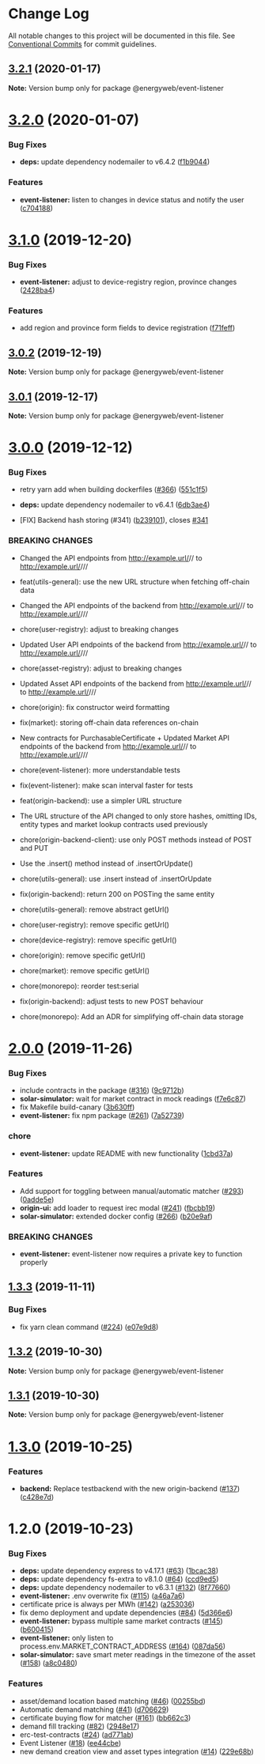 # Change Log

All notable changes to this project will be documented in this file.
See [Conventional Commits](https://conventionalcommits.org) for commit guidelines.

## [3.2.1](https://github.com/energywebfoundation/origin/compare/@energyweb/event-listener@3.2.0...@energyweb/event-listener@3.2.1) (2020-01-17)

**Note:** Version bump only for package @energyweb/event-listener





# [3.2.0](https://github.com/energywebfoundation/origin/compare/@energyweb/event-listener@3.1.0...@energyweb/event-listener@3.2.0) (2020-01-07)


### Bug Fixes

* **deps:** update dependency nodemailer to v6.4.2 ([f1b9044](https://github.com/energywebfoundation/origin/commit/f1b90448726de8b2001bd7e363ab37a85b91cd23))


### Features

* **event-listener:** listen to changes in device status and notify the user ([c704188](https://github.com/energywebfoundation/origin/commit/c704188c710f27bbc101c981465866740f346894))





# [3.1.0](https://github.com/energywebfoundation/origin/compare/@energyweb/event-listener@3.0.2...@energyweb/event-listener@3.1.0) (2019-12-20)


### Bug Fixes

* **event-listener:** adjust to device-registry region, province changes ([2428ba4](https://github.com/energywebfoundation/origin/commit/2428ba4cab33732cef25b80620b598a4f2cc09d2))


### Features

* add region and province form fields to device registration ([f71feff](https://github.com/energywebfoundation/origin/commit/f71feff224a087459d4d36f938feae82c8f7ff48))





## [3.0.2](https://github.com/energywebfoundation/origin/compare/@energyweb/event-listener@3.0.1...@energyweb/event-listener@3.0.2) (2019-12-19)

**Note:** Version bump only for package @energyweb/event-listener





## [3.0.1](https://github.com/energywebfoundation/origin/compare/@energyweb/event-listener@3.0.0...@energyweb/event-listener@3.0.1) (2019-12-17)

**Note:** Version bump only for package @energyweb/event-listener





# [3.0.0](https://github.com/energywebfoundation/origin/compare/@energyweb/event-listener@2.0.0...@energyweb/event-listener@3.0.0) (2019-12-12)


### Bug Fixes

* retry yarn add when building dockerfiles ([#366](https://github.com/energywebfoundation/origin/issues/366)) ([551c1f5](https://github.com/energywebfoundation/origin/commit/551c1f526c4f04c79cf2d5e363feb7340d01e6f0))
* **deps:** update dependency nodemailer to v6.4.1 ([6db3ae4](https://github.com/energywebfoundation/origin/commit/6db3ae45f76605b19525a95a7f2dae9c6de6e646))


* [FIX] Backend hash storing (#341) ([b239101](https://github.com/energywebfoundation/origin/commit/b239101f51cffd7e37c9ea51654a75804cf502ed)), closes [#341](https://github.com/energywebfoundation/origin/issues/341)


### BREAKING CHANGES

* Changed the API endpoints from http://example.url/<marketLogicAddress>/<entity>/<id> to http://example.url/<marketLogicAddress>/<entity>/<id>/<offChainDataHash>

* feat(utils-general): use the new URL structure when fetching off-chain data
* Changed the API endpoints of the backend from http://example.url/<marketLogicAddress>/<entity>/<id> to http://example.url/<marketLogicAddress>/<entity>/<id>/<offChainDataHash>

* chore(user-registry): adjust to breaking changes
* Updated User API endpoints of the backend from http://example.url/<marketLogicAddress>/<entity>/<id> to http://example.url/<marketLogicAddress>/<entity>/<id>/<offChainDataHash>

* chore(asset-registry): adjust to breaking changes
* Updated Asset API endpoints of the backend from http://example.url/<marketLogicAddress>/<entity>/<id> to http://example.url/<marketLogicAddress>/<entity>/<id>/<offChainDataHash>

* chore(origin): fix constructor weird formatting

* fix(market): storing off-chain data references on-chain
* New contracts for PurchasableCertificate + Updated Market API endpoints of the backend from http://example.url/<marketLogicAddress>/<entity>/<id> to http://example.url/<marketLogicAddress>/<entity>/<id>/<offChainDataHash>

* chore(event-listener): more understandable tests

* fix(event-listener): make scan interval faster for tests

* feat(origin-backend): use a simpler URL structure
* The URL structure of the API changed to only store hashes, omitting IDs, entity types and market lookup contracts used previously

* chore(origin-backend-client): use only POST methods instead of POST and PUT
* Use the .insert() method instead of .insertOrUpdate()

* chore(utils-general): use .insert instead of .insertOrUpdate

* fix(origin-backend): return 200 on POSTing the same entity

* chore(utils-general): remove abstract getUrl()

* chore(user-registry): remove specific getUrl()

* chore(device-registry): remove specific getUrl()

* chore(origin): remove specific getUrl()

* chore(market): remove specific getUrl()

* chore(monorepo): reorder test:serial

* fix(origin-backend): adjust tests to new POST behaviour

* chore(monorepo): Add an ADR for simplifying off-chain data storage





# [2.0.0](https://github.com/energywebfoundation/origin/compare/@energyweb/event-listener@1.3.3...@energyweb/event-listener@2.0.0) (2019-11-26)


### Bug Fixes

* include contracts in the package ([#316](https://github.com/energywebfoundation/origin/issues/316)) ([9c9712b](https://github.com/energywebfoundation/origin/commit/9c9712ba3b2b4b82adb2c94a9fea1e72d0b076ec))
* **solar-simulator:** wait for market contract in mock readings ([f7e6c87](https://github.com/energywebfoundation/origin/commit/f7e6c87e10c8d62c7e5799fde629005e6eac87f3))
* fix Makefile build-canary ([3b630ff](https://github.com/energywebfoundation/origin/commit/3b630ffe4d08bb186792bb5bd0c5f2419677523d))
* **event-listener:** fix npm package ([#261](https://github.com/energywebfoundation/origin/issues/261)) ([7a52739](https://github.com/energywebfoundation/origin/commit/7a5273945d243937af379129738a25c29afb5fdc))


### chore

* **event-listener:** update README with new functionality ([1cbd37a](https://github.com/energywebfoundation/origin/commit/1cbd37ae5534a2a7054234af6e1b58e938a30542))


### Features

* Add support for toggling between manual/automatic matcher ([#293](https://github.com/energywebfoundation/origin/issues/293)) ([0adde5e](https://github.com/energywebfoundation/origin/commit/0adde5e256bf4d41c6991764bb366648adfe78ca))
* **origin-ui:** add loader to request irec modal ([#241](https://github.com/energywebfoundation/origin/issues/241)) ([fbcbb19](https://github.com/energywebfoundation/origin/commit/fbcbb19c1808db3026b777fe9fe4808cdaf38732))
* **solar-simulator:** extended docker config ([#266](https://github.com/energywebfoundation/origin/issues/266)) ([b20e9af](https://github.com/energywebfoundation/origin/commit/b20e9af0ff4b43e46964dda1b71fd744d26891e5))


### BREAKING CHANGES

* **event-listener:** event-listener now requires a private key to function properly





## [1.3.3](https://github.com/energywebfoundation/origin/compare/@energyweb/event-listener@1.3.2...@energyweb/event-listener@1.3.3) (2019-11-11)


### Bug Fixes

* fix yarn clean command ([#224](https://github.com/energywebfoundation/origin/issues/224)) ([e07e9d8](https://github.com/energywebfoundation/origin/commit/e07e9d85de1b80c9f1a721398e41d82db580049c))





## [1.3.2](https://github.com/energywebfoundation/origin/compare/@energyweb/event-listener@1.3.1...@energyweb/event-listener@1.3.2) (2019-10-30)

**Note:** Version bump only for package @energyweb/event-listener





## [1.3.1](https://github.com/energywebfoundation/origin/compare/@energyweb/event-listener@1.3.0...@energyweb/event-listener@1.3.1) (2019-10-30)

**Note:** Version bump only for package @energyweb/event-listener





# [1.3.0](https://github.com/energywebfoundation/origin/compare/@energyweb/event-listener@1.2.0...@energyweb/event-listener@1.3.0) (2019-10-25)


### Features

* **backend:** Replace testbackend with the new origin-backend ([#137](https://github.com/energywebfoundation/origin/issues/137)) ([c428e7d](https://github.com/energywebfoundation/origin/commit/c428e7d44300ae306a9e759fc8897135e9d0e1be))





# 1.2.0 (2019-10-23)


### Bug Fixes

* **deps:** update dependency express to v4.17.1 ([#63](https://github.com/energywebfoundation/origin/issues/63)) ([1bcac38](https://github.com/energywebfoundation/origin/commit/1bcac38))
* **deps:** update dependency fs-extra to v8.1.0 ([#64](https://github.com/energywebfoundation/origin/issues/64)) ([ccd9ed5](https://github.com/energywebfoundation/origin/commit/ccd9ed5))
* **deps:** update dependency nodemailer to v6.3.1 ([#132](https://github.com/energywebfoundation/origin/issues/132)) ([8f77660](https://github.com/energywebfoundation/origin/commit/8f77660))
* **event-listener:** .env overwrite fix ([#115](https://github.com/energywebfoundation/origin/issues/115)) ([a46a7a6](https://github.com/energywebfoundation/origin/commit/a46a7a6))
* certificate price is always per MWh ([#142](https://github.com/energywebfoundation/origin/issues/142)) ([a253036](https://github.com/energywebfoundation/origin/commit/a253036))
* fix demo deployment and update dependencies ([#84](https://github.com/energywebfoundation/origin/issues/84)) ([5d366e6](https://github.com/energywebfoundation/origin/commit/5d366e6))
* **event-listener:** bypass multiple same market contracts ([#145](https://github.com/energywebfoundation/origin/issues/145)) ([b600415](https://github.com/energywebfoundation/origin/commit/b600415))
* **event-listener:** only listen to process.env.MARKET_CONTRACT_ADDRESS ([#164](https://github.com/energywebfoundation/origin/issues/164)) ([087da56](https://github.com/energywebfoundation/origin/commit/087da56))
* **solar-simulator:** save smart meter readings in the timezone of the asset ([#158](https://github.com/energywebfoundation/origin/issues/158)) ([a8c0480](https://github.com/energywebfoundation/origin/commit/a8c0480))


### Features

* asset/demand location based matching ([#46](https://github.com/energywebfoundation/origin/issues/46)) ([00255bd](https://github.com/energywebfoundation/origin/commit/00255bd))
* Automatic demand matching ([#41](https://github.com/energywebfoundation/origin/issues/41)) ([d706629](https://github.com/energywebfoundation/origin/commit/d706629))
* certificate buying flow for matcher ([#161](https://github.com/energywebfoundation/origin/issues/161)) ([bb662c3](https://github.com/energywebfoundation/origin/commit/bb662c3))
* demand fill tracking ([#82](https://github.com/energywebfoundation/origin/issues/82)) ([2948e17](https://github.com/energywebfoundation/origin/commit/2948e17))
* erc-test-contracts ([#24](https://github.com/energywebfoundation/origin/issues/24)) ([ad771ab](https://github.com/energywebfoundation/origin/commit/ad771ab))
* Event Listener ([#18](https://github.com/energywebfoundation/origin/issues/18)) ([ee44cbe](https://github.com/energywebfoundation/origin/commit/ee44cbe))
* new demand creation view and asset types integration ([#14](https://github.com/energywebfoundation/origin/issues/14)) ([229e68b](https://github.com/energywebfoundation/origin/commit/229e68b))
